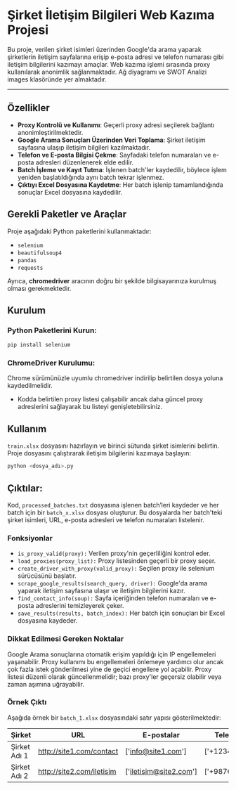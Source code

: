 # Şirket İletişim Bilgileri Web Kazıma Projesi

Bu proje, verilen şirket isimleri üzerinden Google'da arama yaparak şirketlerin iletişim sayfalarına erişip e-posta adresi ve telefon numarası gibi iletişim bilgilerini kazımayı amaçlar. Web kazıma işlemi sırasında proxy kullanılarak anonimlik sağlanmaktadır. Ağ diyagramı ve SWOT Analizi images klasöründe yer almaktadır.


---

## Özellikler
- **Proxy Kontrolü ve Kullanımı**: Geçerli proxy adresi seçilerek bağlantı anonimleştirilmektedir.
- **Google Arama Sonuçları Üzerinden Veri Toplama**: Şirket iletişim sayfasına ulaşıp iletişim bilgileri kazılmaktadır.
- **Telefon ve E-posta Bilgisi Çekme**: Sayfadaki telefon numaraları ve e-posta adresleri düzenlenerek elde edilir.
- **Batch İşleme ve Kayıt Tutma**: İşlenen batch'ler kaydedilir, böylece işlem yeniden başlatıldığında aynı batch tekrar işlenmez.
- **Çıktıyı Excel Dosyasına Kaydetme**: Her batch işlenip tamamlandığında sonuçlar Excel dosyasına kaydedilir.


## Gerekli Paketler ve Araçlar
Proje aşağıdaki Python paketlerini kullanmaktadır:

- `selenium`
- `beautifulsoup4`
- `pandas`
- `requests`

Ayrıca, **chromedriver** aracının doğru bir şekilde bilgisayarınıza kurulmuş olması gerekmektedir.

## Kurulum
### Python Paketlerini Kurun:

```bash
pip install selenium 
```
### ChromeDriver Kurulumu:

Chrome sürümünüzle uyumlu chromedriver indirilip belirtilen dosya yoluna kaydedilmelidir.

- Kodda belirtilen proxy listesi çalışabilir ancak daha güncel proxy adreslerini sağlayarak bu listeyi genişletebilirsiniz.
  
## Kullanım
`train.xlsx` dosyasını hazırlayın ve birinci sütunda şirket isimlerini belirtin.
Proje dosyasını çalıştırarak iletişim bilgilerini kazımaya başlayın:

```python
python <dosya_adı>.py
```

## Çıktılar:
Kod, `processed_batches.txt` dosyasına işlenen batch’leri kaydeder ve her batch için bir `batch_x.xlsx` dosyası oluşturur. 
Bu dosyalarda her batch'teki şirket isimleri, URL, e-posta adresleri ve telefon numaraları listelenir.

### Fonksiyonlar
- `is_proxy_valid(proxy):` Verilen proxy'nin geçerliliğini kontrol eder.
- `load_proxies(proxy_list):` Proxy listesinden geçerli bir proxy seçer.
- `create_driver_with_proxy(valid_proxy):` Seçilen proxy ile selenium sürücüsünü başlatır.
- `scrape_google_results(search_query, driver):` Google'da arama yaparak iletişim sayfasına ulaşır ve iletişim bilgilerini kazır.
- `find_contact_info(soup):` Sayfa içeriğinden telefon numaraları ve e-posta adreslerini temizleyerek çeker.
- `save_results(results, batch_index):` Her batch için sonuçları bir Excel dosyasına kaydeder.

### Dikkat Edilmesi Gereken Noktalar
Google Arama sonuçlarına otomatik erişim yapıldığı için IP engellemeleri yaşanabilir. Proxy kullanımı bu engellemeleri önlemeye yardımcı olur ancak çok fazla istek gönderilmesi yine de geçici engellere yol açabilir.
Proxy listesi düzenli olarak güncellenmelidir; bazı proxy'ler geçersiz olabilir veya zaman aşımına uğrayabilir.

### Örnek Çıktı
Aşağıda örnek bir `batch_1.xlsx` dosyasındaki satır yapısı gösterilmektedir:

| Şirket |	URL	| E-postalar |	Telefonlar |
|--------|------|------------|-------------|
| Şirket Adı 1 |	http://site1.com/contact |	['info@site1.com'] |	['+123456789'] |
| Şirket Adı 2 | http://site2.com/iletisim |	['iletisim@site2.com'] |	['+987654321'] |
